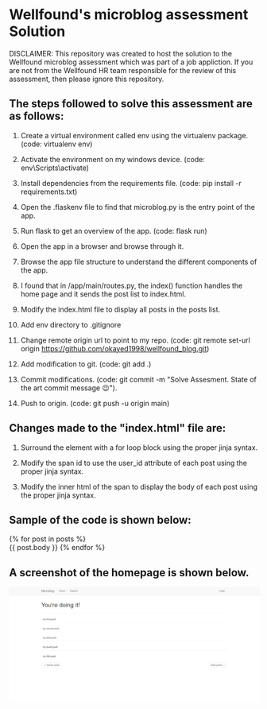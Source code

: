 # Wellfound's microblog assessment Solution

DISCLAIMER: This repository was created to host the solution to the Wellfound microblog assessment which was part of a job appliction. If you are not from the Wellfound HR team responsible for the review of this assessment, then please ignore this repository.

## The steps followed to solve this assessment are as follows:

1. Create a virtual environment called env using the virtualenv package. (code: virtualenv env)

2. Activate the environment on my windows device. (code: env\Scripts\activate)

3. Install dependencies from the requirements file. (code: pip install -r requirements.txt)

4. Open the .flaskenv file to find that microblog.py is the entry point of the app.

5. Run flask to get an overview of the app. (code: flask run)

6. Open the app in a browser and browse through it.

7. Browse the app file structure to understand the different components of the app.

8. I found that in /app/main/routes.py, the index() function handles the home page and it sends the post list to index.html.

9. Modify the index.html file to display all posts in the posts list.

10. Add env directory to .gitignore

11. Change remote origin url to point to my repo. (code: git remote set-url origin https://github.com/okayed1998/wellfound_blog.git)

12. Add modification to git. (code: git add .)

13. Commit modifications. (code: git commit -m "Solve Assesment. State of the art commit message 😉").

14. Push to origin. (code: git push -u origin main)

## Changes made to the "index.html" file are:

1. Surround the <tr> element with a for loop block using the proper jinja syntax.

2. Modify the span id to use the user_id attribute of each post using the proper jinja syntax.

3. Modify the inner html of the span to display the body of each post using the proper jinja syntax.

## Sample of the code is shown below:

{% for post in posts %}
    <tr>
        <td>
            <br>
            <span id="{{ post.user_id }}">{{ post.body }}</span>
        </td>
    </tr>
{% endfor %}

## A screenshot of the homepage is shown below.

![Alt text](image.png)